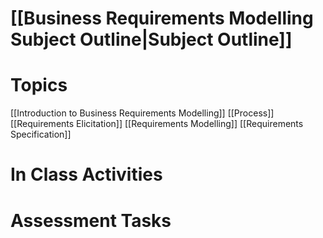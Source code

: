 # [[Business Requirements Modelling Subject Outline|Subject Outline]]
# Topics
[[Introduction to Business Requirements Modelling]]
[[Process]]
[[Requirements Elicitation]]
[[Requirements Modelling]]
[[Requirements Specification]]
# In Class Activities
# Assessment Tasks
